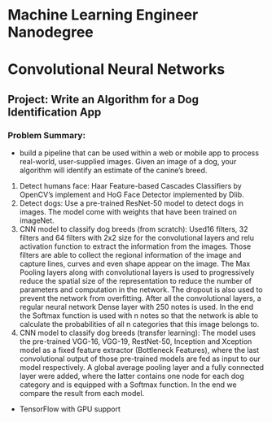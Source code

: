 # Machine Learning Engineer Nanodegree
# Convolutional Neural Networks
## Project: Write an Algorithm for a Dog Identification App

### Problem Summary:
- build a pipeline that can be used within a web or mobile app to process real-world, user-supplied images. Given an image of a dog, your algorithm will identify an estimate of the canine’s breed.
1.	Detect humans face: Haar Feature-based Cascades Classifiers by OpenCV’s implement and HoG Face Detector implemented by Dlib.
2.	Detect dogs: Use a pre-trained ResNet-50 model to detect dogs in images. The model come with weights that have been trained on imageNet. 
3.	CNN model to classify dog breeds (from scratch): 
Used16 filters, 32 filters and 64 filters with 2x2 size for the convolutional layers and relu activation function to extract the information from the images. Those filters are able to collect the regional information of the image and capture lines, curves and even shape appear on the image. The Max Pooling layers along with convolutional layers is used to progressively reduce the spatial size of the representation to reduce the number of parameters and computation in the network. The dropout is also used to prevent the network from overfitting. After all the convolutional layers, a regular neural network Dense layer with 250 notes is used. In the end the Softmax function is used with n notes so that the network is able to calculate the probabilities of all n categories that this image belongs to.
4.	CNN model to classify dog breeds (transfer learning):
The model uses the pre-trained VGG-16, VGG-19, RestNet-50, Inception and Xception model as a fixed feature extractor (Bottleneck Features), where the last convolutional output of those pre-trained models are fed as input to our model respectively. A global average pooling layer and a fully connected layer were added, where the latter contains one node for each dog category and is equipped with a Softmax function. In the end we compare the result from each model.
- TensorFlow with GPU support
